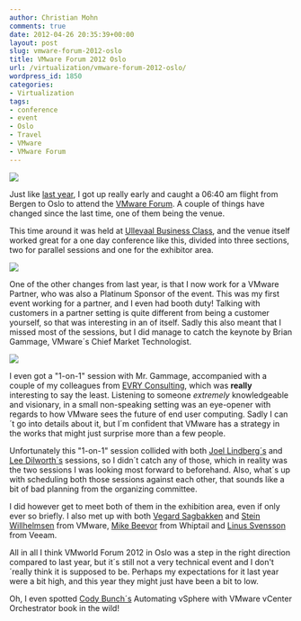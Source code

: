 ```yaml
---
author: Christian Mohn
comments: true
date: 2012-04-26 20:35:39+00:00
layout: post
slug: vmware-forum-2012-oslo
title: VMware Forum 2012 Oslo
url: /virtualization/vmware-forum-2012-oslo/
wordpress_id: 1850
categories:
- Virtualization
tags:
- conference
- event
- Oslo
- Travel
- VMware
- VMware Forum
---
```


[![](/img/9c8c4f228f6111e18bb812313804a181_7-150x150.jpg)](/img/9c8c4f228f6111e18bb812313804a181_7.jpg)

Just like [last year](http://vninja.net/news/vmware-forum-2011-oslo/), I got up really early and caught a 06:40 am flight from Bergen to Oslo to attend the [VMware Forum](http://www.vmwareforum2012.com/Oslo/). A couple of things have changed since the last time, one of them being the venue.

This time around it was held at [Ullevaal Business Class](http://www.ubc.no/), and the venue itself worked great for a one day conference like this, divided into three sections, two for parallel sessions and one for the exhibitor area.

[![](/img/VMware-Forum-2012-Badge-150x150.jpg)](/img/VMware-Forum-2012-Badge.jpg)

One of the other changes from last year, is that I now work for a VMware Partner, who was also a Platinum Sponsor of the event. This was my first event working for a partner, and I even had booth duty! Talking with customers in a partner setting is quite different from being a customer yourself, so that was interesting in an of itself. Sadly this also meant that I missed most of the sessions, but I did manage to catch the keynote by Brian Gammage, VMware´s Chief Market Technologist.

[![](/img/25ed30c48f8011e1989612313815112c_7-150x150.jpg)](/img/25ed30c48f8011e1989612313815112c_7.jpg)

I even got a "1-on-1" session with Mr. Gammage, accompanied with a couple of my colleagues from [EVRY Consulting](http://www.evry.com/it-services/consulting-services-/technology-consulting1/), which was **really** interesting to say the least. Listening to someone _extremely_ knowledgeable and visionary, in a small non-speaking setting was an eye-opener with regards to how VMware sees the future of end user computing. Sadly I can´t go into details about it, but I´m confident that VMware has a strategy in the works that might just surprise more than a few people.

Unfortunately this "1-on-1" session collided with both [Joel Lindberg´s](http://twitter.com/#!/viewgeek) and [Lee Dilworth´s](http://twitter.com/#!/leedilworth) sessions, so I didn´t catch any of those, which in reality was the two sessions I was looking most forward to beforehand. Also, what´s up with scheduling both those sessions against each other, that sounds like a bit of bad planning from the organizing committee.

I did however get to meet both of them in the exhibition area, even if only ever so briefly. I also met up with both [Vegard Sagbakken](http://twitter.com/vegard_s) and [Stein Willhelmsen](http://twitter.com/#!/zztony) from VMware, [Mike Beevor](http://twitter.com/#!/mikebeevor) from Whiptail and [Linus Svensson](http://twitter.com/#!/Linuss72/) from Veeam.

All in all I think VMworld Forum 2012 in Oslo was a step in the right direction compared to last year, but it´s still not a very technical event and I don't´really think it is supposed to be. Perhaps my expectations for it last year were a bit high, and this year they might just have been a bit to low.

Oh, I even spotted [Cody Bunch´s](http://twitter.com/#!/codybunch) Automating vSphere with VMware vCenter Orchestrator book in the wild!
